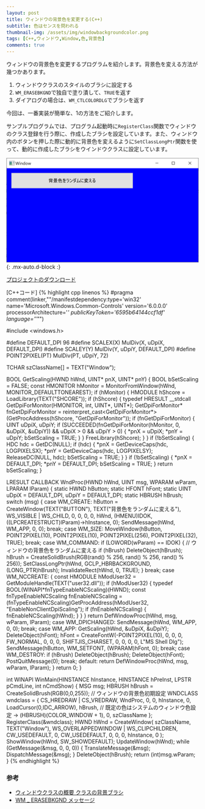 ```yaml
---
layout: post
title: ウィンドウの背景色を変更する(C++)
subtitle: 色はセンスを問われる
thumbnail-img: /assets/img/windowbackgroundcolor.png
tags: [C++,ウィンドウ,Window,色,背景色]
comments: true
---
```


ウィンドウの背景色を変更するプログラムを紹介します。背景色を変える方法が幾つかあります。

1. ウィンドウクラスのスタイルのブラシに設定する
1. `WM_ERASEBKGND`で独自で塗り潰して、`TRUE`を返す 
1. ダイアログの場合は、`WM_CTLCOLORDLG`でブラシを返す

今回は、一番実装が簡単な、1の方法をご紹介します。

サンプルプログラムでは、プログラム起動時に`RegisterClass`関数でウィンドウのクラス登録を行う際に、作成したブラシを設定しています。また、ウィンドウ内のボタンを押した際に動的に背景色を変えるように`SetClassLongPtr`関数を使って、動的に作成したブラシをウインドウクラスに設定しています。


![](/assets/img/windowbackgroundcolor.png){: .mx-auto.d-block :}

[プロジェクトのダウンロード](https://github.com/kenjinote/WindowBackgroundColor/archive/master.zip)

[C++コード]
{% highlight cpp linenos %}
#pragma comment(linker,"\"/manifestdependency:type='win32' name='Microsoft.Windows.Common-Controls' version='6.0.0.0' processorArchitecture='*' publicKeyToken='6595b64144ccf1df' language='*'\"")

#include <windows.h>

#define DEFAULT_DPI 96
#define SCALEX(X) MulDiv(X, uDpiX, DEFAULT_DPI)
#define SCALEY(Y) MulDiv(Y, uDpiY, DEFAULT_DPI)
#define POINT2PIXEL(PT) MulDiv(PT, uDpiY, 72)

TCHAR szClassName[] = TEXT("Window");

BOOL GetScaling(HWND hWnd, UINT* pnX, UINT* pnY)
{
  BOOL bSetScaling = FALSE;
  const HMONITOR hMonitor = MonitorFromWindow(hWnd, MONITOR_DEFAULTTONEAREST);
  if (hMonitor)
  {
    HMODULE hShcore = LoadLibrary(TEXT("SHCORE"));
    if (hShcore)
    {
      typedef HRESULT __stdcall GetDpiForMonitor(HMONITOR, int, UINT*, UINT*);
      GetDpiForMonitor* fnGetDpiForMonitor = reinterpret_cast<GetDpiForMonitor*>(GetProcAddress(hShcore, "GetDpiForMonitor"));
      if (fnGetDpiForMonitor)
      {
        UINT uDpiX, uDpiY;
        if (SUCCEEDED(fnGetDpiForMonitor(hMonitor, 0, &uDpiX, &uDpiY)) && uDpiX > 0 && uDpiY > 0)
        {
          *pnX = uDpiX;
          *pnY = uDpiY;
          bSetScaling = TRUE;
        }
      }
      FreeLibrary(hShcore);
    }
  }
  if (!bSetScaling)
  {
    HDC hdc = GetDC(NULL);
    if (hdc)
    {
      *pnX = GetDeviceCaps(hdc, LOGPIXELSX);
      *pnY = GetDeviceCaps(hdc, LOGPIXELSY);
      ReleaseDC(NULL, hdc);
      bSetScaling = TRUE;
    }
  }
  if (!bSetScaling)
  {
    *pnX = DEFAULT_DPI;
    *pnY = DEFAULT_DPI;
    bSetScaling = TRUE;
  }
  return bSetScaling;
}

LRESULT CALLBACK WndProc(HWND hWnd, UINT msg, WPARAM wParam, LPARAM lParam)
{
  static HWND hButton;
  static HFONT hFont;
  static UINT uDpiX = DEFAULT_DPI, uDpiY = DEFAULT_DPI;
  static HBRUSH hBrush;
  switch (msg)
  {
  case WM_CREATE:
    hButton = CreateWindow(TEXT("BUTTON"), TEXT("背景色をランダムに変える"), WS_VISIBLE | WS_CHILD, 0, 0, 0, 0, hWnd, (HMENU)IDOK, ((LPCREATESTRUCT)lParam)->hInstance, 0);
    SendMessage(hWnd, WM_APP, 0, 0);
    break;
  case WM_SIZE:
    MoveWindow(hButton, POINT2PIXEL(10), POINT2PIXEL(10), POINT2PIXEL(256), POINT2PIXEL(32), TRUE);
    break;
  case WM_COMMAND:
    if (LOWORD(wParam) == IDOK)
    {
      // ウィンドウの背景色をランダムに変える
      if (hBrush) DeleteObject(hBrush);
      hBrush = CreateSolidBrush(RGB(rand() % 256, rand() % 256, rand() % 256));
      SetClassLongPtr(hWnd, GCLP_HBRBACKGROUND, (LONG_PTR)hBrush);
      InvalidateRect(hWnd, 0, TRUE);
    }
    break;
  case WM_NCCREATE:
    {
      const HMODULE hModUser32 = GetModuleHandle(TEXT("user32.dll"));
      if (hModUser32)
      {
        typedef BOOL(WINAPI*fnTypeEnableNCScaling)(HWND);
        const fnTypeEnableNCScaling fnEnableNCScaling = (fnTypeEnableNCScaling)GetProcAddress(hModUser32, "EnableNonClientDpiScaling");
        if (fnEnableNCScaling)
        {
          fnEnableNCScaling(hWnd);
        }
      }
    }
    return DefWindowProc(hWnd, msg, wParam, lParam);
  case WM_DPICHANGED:
    SendMessage(hWnd, WM_APP, 0, 0);
    break;
  case WM_APP:
    GetScaling(hWnd, &uDpiX, &uDpiY);
    DeleteObject(hFont);
    hFont = CreateFontW(-POINT2PIXEL(10), 0, 0, 0, FW_NORMAL, 0, 0, 0, SHIFTJIS_CHARSET, 0, 0, 0, 0, L"MS Shell Dlg");
    SendMessage(hButton, WM_SETFONT, (WPARAM)hFont, 0);
    break;
  case WM_DESTROY:
    if (hBrush) DeleteObject(hBrush);
    DeleteObject(hFont);
    PostQuitMessage(0);
    break;
  default:
    return DefWindowProc(hWnd, msg, wParam, lParam);
  }
  return 0;
}

int WINAPI WinMain(HINSTANCE hInstance, HINSTANCE hPreInst, LPSTR pCmdLine, int nCmdShow)
{
  MSG msg;
  HBRUSH hBrush = CreateSolidBrush(RGB(0,0,255)); // ウィンドウの背景色初期設定
  WNDCLASS wndclass = {
    CS_HREDRAW | CS_VREDRAW,
    WndProc,
    0,
    0,
    hInstance,
    0,
    LoadCursor(0,IDC_ARROW),
    hBrush, // 既定の色はシステムのウィンドウ色設定 → (HBRUSH)(COLOR_WINDOW + 1),
    0,
    szClassName
  };
  RegisterClass(&wndclass);
  HWND hWnd = CreateWindow(
    szClassName,
    TEXT("Window"),
    WS_OVERLAPPEDWINDOW | WS_CLIPCHILDREN,
    CW_USEDEFAULT,
    0,
    CW_USEDEFAULT,
    0,
    0,
    0,
    hInstance,
    0
  );
  ShowWindow(hWnd, SW_SHOWDEFAULT);
  UpdateWindow(hWnd);
  while (GetMessage(&msg, 0, 0, 0))
  {
    TranslateMessage(&msg);
    DispatchMessage(&msg);
  }
  DeleteObject(hBrush);
  return (int)msg.wParam;
}
{% endhighlight %}

###   参考
- [ウィンドウクラスの概要 クラスの背景ブラシ](https://docs.microsoft.com/ja-jp/windows/win32/winmsg/about-window-classes#class-background-brush)
- [WM _ ERASEBKGND メッセージ](https://docs.microsoft.com/ja-jp/windows/win32/winmsg/wm-erasebkgnd)
